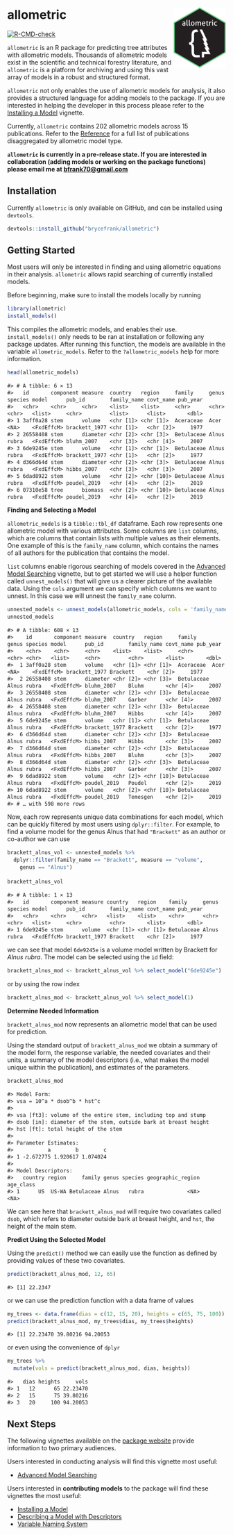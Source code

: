 
# allometric <a href="https://brycefrank.com/allometric/"><img src='man/figures/logo.png' align="right" height="139" /></a>

<!-- badges: start -->

[![R-CMD-check](https://github.com/brycefrank/allometric/actions/workflows/check-standard.yaml/badge.svg)](https://github.com/brycefrank/allometric/actions/workflows/check-standard.yaml)
<!-- badges: end -->

`allometric` is an R package for predicting tree attributes with
allometric models. Thousands of allometric models exist in the
scientific and technical forestry literature, and `allometric` is a
platform for archiving and using this vast array of models in a robust
and structured format.

`allometric` not only enables the use of allometric models for analysis,
it also provides a structured language for adding models to the package.
If you are interested in helping the developer in this process please
refer to the [Installing a
Model](https://brycefrank.com/allometric/articles/installing_a_model.html)
vignette.

Currently, `allometric` contains 202 allometric models across 15
publications. Refer to the
[Reference](https://brycefrank.com/allometric/reference/index.html) for
a full list of publications disaggregated by allometric model type.

**`allometric` is currently in a pre-release state. If you are
interested in collaboration (adding models or working on the package
functions) please email me at <bfrank70@gmail.com>**

## Installation

Currently `allometric` is only available on GitHub, and can be installed
using `devtools`.

``` r
devtools::install_github("brycefrank/allometric")
```

## Getting Started

Most users will only be interested in finding and using allometric
equations in their analysis. `allometric` allows rapid searching of
currently installed models.

Before beginning, make sure to install the models locally by running

``` r
library(allometric)
install_models()
```

This compiles the allometric models, and enables their use.
`install_models()` only needs to be ran at installation or following any
package updates. After running this function, the models are available
in the variable `allometric_models`. Refer to the `?allometric_models`
help for more information.

``` r
head(allometric_models)
```

    #> # A tibble: 6 × 13
    #>   id       component measure  country   region     family     genus species model      pub_id        family_name covt_name pub_year
    #>   <chr>    <chr>     <chr>    <list>    <list>     <chr>      <chr> <chr>   <list>     <chr>         <list>      <list>       <dbl>
    #> 1 3aff0a28 stem      volume   <chr [1]> <chr [1]>  Aceraceae  Acer  <NA>    <FxdEffcM> brackett_1977 <chr [1]>   <chr [2]>     1977
    #> 2 26558408 stem      diameter <chr [2]> <chr [3]>  Betulaceae Alnus rubra   <FxdEffcM> bluhm_2007    <chr [3]>   <chr [4]>     2007
    #> 3 6de9245e stem      volume   <chr [1]> <chr [1]>  Betulaceae Alnus rubra   <FxdEffcM> brackett_1977 <chr [1]>   <chr [2]>     1977
    #> 4 d366d64d stem      diameter <chr [2]> <chr [3]>  Betulaceae Alnus rubra   <FxdEffcM> hibbs_2007    <chr [3]>   <chr [3]>     2007
    #> 5 6dad8922 stem      volume   <chr [2]> <chr [10]> Betulaceae Alnus rubra   <FxdEffcM> poudel_2019   <chr [4]>   <chr [2]>     2019
    #> 6 07310e58 tree      biomass  <chr [2]> <chr [10]> Betulaceae Alnus rubra   <FxdEffcM> poudel_2019   <chr [4]>   <chr [2]>     2019

**Finding and Selecting a Model**

`allometric_models` is a `tibble::tbl_df` dataframe. Each row represents
one allometric model with various attributes. Some columns are `list`
columns, which are columns that contain lists with multiple values as
their elements. One example of this is the `family_name` column, which
contains the names of all authors for the publication that contains the
model.

`list` columns enable rigorous searching of models covered in the
[Advanced Model
Searching](https://brycefrank.com/allometric/articles/advanced_searching.html)
vignette, but to get started we will use a helper function called
`unnest_models()` that will give us a clearer picture of the available
data. Using the `cols` argument we can specify which columns we want to
unnest. In this case we will unnest the `family_name` column.

``` r
unnested_models <- unnest_models(allometric_models, cols = 'family_name')
unnested_models
```

    #> # A tibble: 608 × 13
    #>    id       component measure  country   region     family     genus species model      pub_id        family_name covt_name pub_year
    #>    <chr>    <chr>     <chr>    <list>    <list>     <chr>      <chr> <chr>   <list>     <chr>         <chr>       <list>       <dbl>
    #>  1 3aff0a28 stem      volume   <chr [1]> <chr [1]>  Aceraceae  Acer  <NA>    <FxdEffcM> brackett_1977 Brackett    <chr [2]>     1977
    #>  2 26558408 stem      diameter <chr [2]> <chr [3]>  Betulaceae Alnus rubra   <FxdEffcM> bluhm_2007    Bluhm       <chr [4]>     2007
    #>  3 26558408 stem      diameter <chr [2]> <chr [3]>  Betulaceae Alnus rubra   <FxdEffcM> bluhm_2007    Garber      <chr [4]>     2007
    #>  4 26558408 stem      diameter <chr [2]> <chr [3]>  Betulaceae Alnus rubra   <FxdEffcM> bluhm_2007    Hibbs       <chr [4]>     2007
    #>  5 6de9245e stem      volume   <chr [1]> <chr [1]>  Betulaceae Alnus rubra   <FxdEffcM> brackett_1977 Brackett    <chr [2]>     1977
    #>  6 d366d64d stem      diameter <chr [2]> <chr [3]>  Betulaceae Alnus rubra   <FxdEffcM> hibbs_2007    Hibbs       <chr [3]>     2007
    #>  7 d366d64d stem      diameter <chr [2]> <chr [3]>  Betulaceae Alnus rubra   <FxdEffcM> hibbs_2007    Bluhm       <chr [3]>     2007
    #>  8 d366d64d stem      diameter <chr [2]> <chr [3]>  Betulaceae Alnus rubra   <FxdEffcM> hibbs_2007    Garber      <chr [3]>     2007
    #>  9 6dad8922 stem      volume   <chr [2]> <chr [10]> Betulaceae Alnus rubra   <FxdEffcM> poudel_2019   Poudel      <chr [2]>     2019
    #> 10 6dad8922 stem      volume   <chr [2]> <chr [10]> Betulaceae Alnus rubra   <FxdEffcM> poudel_2019   Temesgen    <chr [2]>     2019
    #> # … with 598 more rows

Now, each row represents unique data combinations for each model, which
can be quickly filtered by most users using `dplyr::filter`. For
example, to find a volume model for the genus Alnus that had
`"Brackett"` as an author or co-author we can use

``` r
brackett_alnus_vol <- unnested_models %>%
  dplyr::filter(family_name == "Brackett", measure == "volume",
    genus == "Alnus")

brackett_alnus_vol
```

    #> # A tibble: 1 × 13
    #>   id       component measure country   region    family     genus species model      pub_id        family_name covt_name pub_year
    #>   <chr>    <chr>     <chr>   <list>    <list>    <chr>      <chr> <chr>   <list>     <chr>         <chr>       <list>       <dbl>
    #> 1 6de9245e stem      volume  <chr [1]> <chr [1]> Betulaceae Alnus rubra   <FxdEffcM> brackett_1977 Brackett    <chr [2]>     1977

we can see that model `6de9245e` is a volume model written by Brackett
for *Alnus rubra*. The model can be selected using the `id` field:

``` r
brackett_alnus_mod <- brackett_alnus_vol %>% select_model("6de9245e")
```

or by using the row index

``` r
brackett_alnus_mod <- brackett_alnus_vol %>% select_model(1)
```

**Determine Needed Information**

`brackett_alnus_mod` now represents an allometric model that can be used
for prediction.

Using the standard output of `brackett_alnus_mod` we obtain a summary of
the model form, the response variable, the needed covariates and their
units, a summary of the model descriptors (i.e., what makes the model
unique within the publication), and estimates of the parameters.

``` r
brackett_alnus_mod
```

    #> Model Form: 
    #> vsa = 10^a * dsob^b * hst^c 
    #>  
    #> vsa [ft3]: volume of the entire stem, including top and stump
    #> dsob [in]: diameter of the stem, outside bark at breast height
    #> hst [ft]: total height of the stem
    #> 
    #> Parameter Estimates: 
    #>           a        b        c
    #> 1 -2.672775 1.920617 1.074024
    #> 
    #> Model Descriptors: 
    #>   country region     family genus species geographic_region age_class
    #> 1      US  US-WA Betulaceae Alnus   rubra              <NA>      <NA>

We can see here that `brackett_alnus_mod` will require two covariates
called `dsob`, which refers to diameter outside bark at breast height,
and `hst`, the height of the main stem.

**Predict Using the Selected Model**

Using the `predict()` method we can easily use the function as defined
by providing values of these two covariates.

``` r
predict(brackett_alnus_mod, 12, 65)
```

    #> [1] 22.2347

or we can use the prediction function with a data frame of values

``` r
my_trees <- data.frame(dias = c(12, 15, 20), heights = c(65, 75, 100))
predict(brackett_alnus_mod, my_trees$dias, my_trees$heights)
```

    #> [1] 22.23470 39.80216 94.20053

or even using the convenience of `dplyr`

``` r
my_trees %>%
  mutate(vols = predict(brackett_alnus_mod, dias, heights))
```

    #>   dias heights     vols
    #> 1   12      65 22.23470
    #> 2   15      75 39.80216
    #> 3   20     100 94.20053

## Next Steps

The following vignettes available on the [package
website](https://brycefrank.com/allometric/index.html) provide
information to two primary audiences.

Users interested in conducting analysis will find this vignette most
useful:

- [Advanced Model
  Searching](https://brycefrank.com/allometric/articles/advanced_searching.html)

Users interested in **contributing models** to the package will find
these vignettes the most useful:

- [Installing a
  Model](https://brycefrank.com/allometric/articles/installing_a_model.html)
- [Describing a Model with
  Descriptors](https://brycefrank.com/allometric/articles/descriptors.html)
- [Variable Naming
  System](https://brycefrank.com/allometric/articles/variable_naming_system.html)
